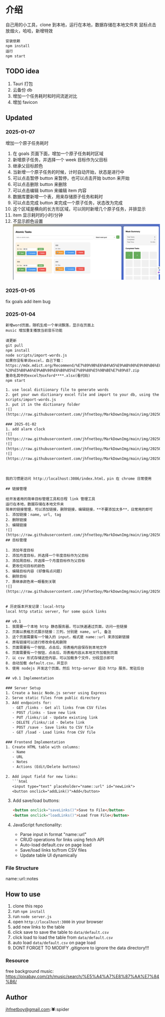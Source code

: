 

# 介绍
自己用的小工具，clone 到本地，运行在本地，数据存储在本地文件夹
鼠标点击放烟火，哈哈，新增特效
```
安装依赖
npm install 
运行
npm start 
```

## TODO idea
1. Tauri 打包
2. 云备份 db
3. 增加一个任务耗时和时间流逝对比
4. 增加 favicon

## Updated

### 2025-01-07

增加一个原子任务耗时

1. 在 goals 页面下面，增加一个原子任务耗时区域
2. 新增原子任务，并选择一个 week 目标作为父目标
3. 继承父目标颜色
4. 当新增一个原子任务的时候，计时自动开始，状态是进行中
5. 可以点击暂停 button 来暂停，也可以点击开始 button 来开始
6. 可以点击删除 button 来删除
7. 可以点击编辑 button 来编辑 item 内容
8. 数据库要新增一个表，用来存储原子任务和耗时
9. 可以点击完成 button 来完成一个原子任务，状态改为完成
10. 这个区域是横向的长方形区域，可以同时新增几个原子任务，并排显示
11. item 显示耗时的小时/分钟
12. 不显示颜色设置
![](https://raw.githubusercontent.com/jhfnetboy/MarkDownImg/main/img/202501071145986.png)



### 2025-01-05
fix goals add item bug

### 2025-01-04
```
新增word页面，随机生成一个单词飘落，显示在页面上
music 增加重复播放当前音乐功能

请更新
git pull
npm install
node scripts/import-words.js
如果你没有单词excel，自己下载：https://mdx.mdict.org/Recommend/%E7%89%9B%E6%B4%A5%E9%AB%98%E9%98%B6%E8%8B%B1%E6%B1%89%E5%8F%8C%E8%A7%A3%E8%AF%8D%E5%85%B8%EF%BC%88%E7%AC%AC9%E7%89%88%EF%BC%89-%20%E5%B8%A6%E9%AB%98%E6%B8%85%E7%89%88%E5%9B%BE%E7%89%87.zip
重命名其中的excel为oxford****.xlsx(看代码)
npm start
```
```
1. use local dictiionary file to generate words
2. get your own dictionary excel file and import to your db, using the scripts/import-words.js
3. put it in the dictionary folder
![](https://raw.githubusercontent.com/jhfnetboy/MarkDownImg/main/img/202501042243327.png)

### 2025-01-02
1. add alarm clock
![](https://raw.githubusercontent.com/jhfnetboy/MarkDownImg/main/img/202501042245830.png)
![](https://raw.githubusercontent.com/jhfnetboy/MarkDownImg/main/img/202501042245831.png)
![](https://raw.githubusercontent.com/jhfnetboy/MarkDownImg/main/img/202501042245832.png)



我的习惯是访问 http://localhost:3086/index.html，pin 在 chrome 日常使用

## 链接管理

给开发者用的简单目标管理工具和日程 link 管理工具
运行在本地，数据存储在本地文件夹
简单的链接管理，可以添加链接，删除链接，编辑链接，**不要添加太多**，日常用的即可
1. 添加链接：name, url, tag
2. 删除链接
3. 编辑链接
![](https://raw.githubusercontent.com/jhfnetboy/MarkDownImg/main/img/202501011407268.png)
## 目标管理

1. 添加年度目标
2. 添加月度目标，并选择一个年度目标作为父目标
3. 添加周目标，并选择一个月度目标作为父目标
4. 更改任何目标的颜色
5. 编辑目标内容 (好像有点问题)
6. 删除目标
7. 靠继承颜色来一眼看到关联
![](https://raw.githubusercontent.com/jhfnetboy/MarkDownImg/main/img/202501011324904.png)


# 历史版本开发记录：local-http
local http static server, for some quick links

## v0.1
1. 我需要一个本地 http 静态服务器，可以快速通过页面，访问一些链接
2. 页面以表格方式展示链接：三列，分别是 name, url, 备注
3. 这个页面需要有一个输入的 input，格式是 name::url 来添加新链接
4. 原有链接可以进行修改命名和删除
5. 页面需要有一个按钮，点击后，将表格内容保存到本地文件
6. 页面需要有一个按钮，点击后，将表格内容从本地文件加载到页面
7. 以 csv 形式存储这些内容，可以加载多个文件，分段显示即可
8. 自动加载 default.csv，并显示
9. 使用 nodejs 开发这个页面，然后 http-server 启动 http 服务，常驻后台

## v0.1 Implementation

### Server Setup
1. Create a basic Node.js server using Express
2. Serve static files from public directory
3. Add endpoints for:
   - GET /links - Get all links from CSV files
   - POST /links - Save new link
   - PUT /links/:id - Update existing link
   - DELETE /links/:id - Delete link
   - POST /save - Save links to CSV file
   - GET /load - Load links from CSV file

### Frontend Implementation
1. Create HTML table with columns:
   - Name
   - URL  
   - Notes
   - Actions (Edit/Delete buttons)

2. Add input field for new links:
   ```html
   <input type="text" placeholder="name::url" id="newLink">
   <button onclick="addLink()">Add</button>
   ```

3. Add save/load buttons:
   ```html
   <button onclick="saveLinks()">Save to File</button>
   <button onclick="loadLinks()">Load from File</button>
   ```

4. JavaScript functionality:
   - Parse input in format "name::url"
   - CRUD operations for links using fetch API
   - Auto-load default.csv on page load
   - Save/load links to/from CSV files
   - Update table UI dynamically

### File Structure
name::url::notes

## How to use
1. clone this repo
2. run `npm install`
3. run `node server.js`
4. open `http://localhost:3000` in your browser
5. add new links to the table
6. click save to save the table to `data/default.csv`
7. click load to load the table from `data/default.csv`
8. auto load `data/default.csv` on page load
9. DONT FORGET TO MODIFY .gitignore to ignore the data directory!!!


### Resource
free background music: https://pixabay.com/zh/music/search/%E5%A4%A7%E8%87%AA%E7%84%B6/

## Author
jhfnetboy@gmail.com::spider::spider

